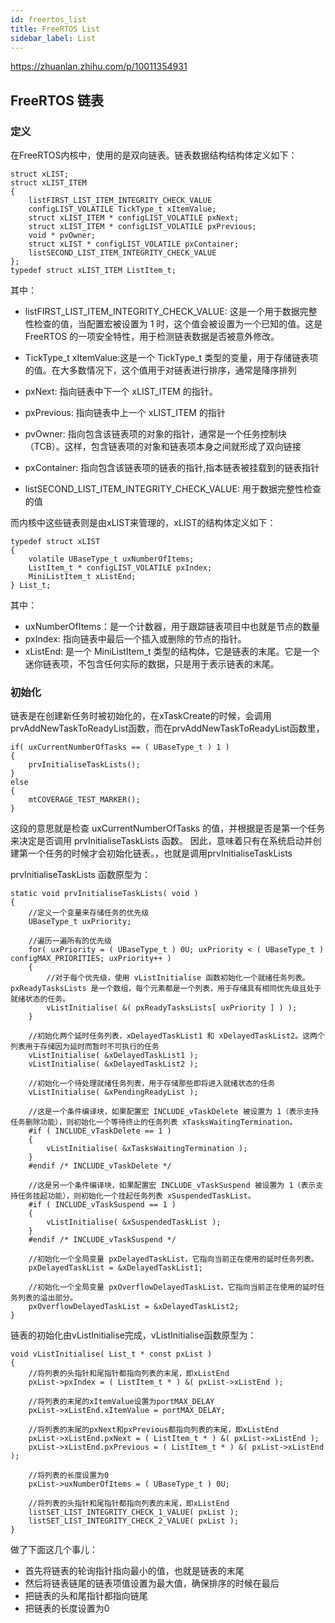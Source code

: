 ```yaml
---
id: freertos_list
title: FreeRTOS List
sidebar_label: List
---
```


https://zhuanlan.zhihu.com/p/10011354931
## FreeRTOS 链表

### 定义
在FreeRTOS内核中，使用的是双向链表。链表数据结构结构体定义如下：
```
struct xLIST;
struct xLIST_ITEM
{
	listFIRST_LIST_ITEM_INTEGRITY_CHECK_VALUE
	configLIST_VOLATILE TickType_t xItemValue;
	struct xLIST_ITEM * configLIST_VOLATILE pxNext;	
	struct xLIST_ITEM * configLIST_VOLATILE pxPrevious;	
	void * pvOwner;
	struct xLIST * configLIST_VOLATILE pxContainer;
	listSECOND_LIST_ITEM_INTEGRITY_CHECK_VALUE
};
typedef struct xLIST_ITEM ListItem_t;
```

其中：
 - listFIRST_LIST_ITEM_INTEGRITY_CHECK_VALUE: 这是一个用于数据完整性检查的值，当配置宏被设置为 1 时，这个值会被设置为一个已知的值。这是 FreeRTOS 的一项安全特性，用于检测链表数据是否被意外修改。

 - TickType_t xItemValue:这是一个 TickType_t 类型的变量，用于存储链表项的值。在大多数情况下，这个值用于对链表进行排序，通常是降序排列

 - pxNext: 指向链表中下一个 xLIST_ITEM 的指针。

 - pxPrevious: 指向链表中上一个 xLIST_ITEM 的指针

 - pvOwner: 指向包含该链表项的对象的指针，通常是一个任务控制块（TCB）。这样，包含链表项的对象和链表项本身之间就形成了双向链接

 - pxContainer: 指向包含该链表项的链表的指针,指本链表被挂载到的链表指针

 - listSECOND_LIST_ITEM_INTEGRITY_CHECK_VALUE: 用于数据完整性检查的值

而内核中这些链表则是由xLIST来管理的，xLIST的结构体定义如下：
```
typedef struct xLIST
{
	volatile UBaseType_t uxNumberOfItems;
	ListItem_t * configLIST_VOLATILE pxIndex;
	MiniListItem_t xListEnd;					
} List_t;
```
其中：  
- uxNumberOfItems：是一个计数器，用于跟踪链表项目中也就是节点的数量
- pxIndex: 指向链表中最后一个插入或删除的节点的指针。
- xListEnd: 是一个 MiniListItem_t 类型的结构体，它是链表的末尾。它是一个迷你链表项，不包含任何实际的数据，只是用于表示链表的末尾。


### 初始化
链表是在创建新任务时被初始化的，在xTaskCreate的时候，会调用prvAddNewTaskToReadyList函数，而在prvAddNewTaskToReadyList函数里，
```
if( uxCurrentNumberOfTasks == ( UBaseType_t ) 1 )
{
	prvInitialiseTaskLists();
}
else
{
	mtCOVERAGE_TEST_MARKER();
}
```
这段的意思就是检查 uxCurrentNumberOfTasks 的值，并根据是否是第一个任务来决定是否调用 prvInitialiseTaskLists 函数。
因此，意味着只有在系统启动并创建第一个任务的时候才会初始化链表。，也就是调用prvInitialiseTaskLists 

prvInitialiseTaskLists 函数原型为：  
```
static void prvInitialiseTaskLists( void )
{
    //定义一个变量来存储任务的优先级
    UBaseType_t uxPriority;

    //遍历一遍所有的优先级
	for( uxPriority = ( UBaseType_t ) 0U; uxPriority < ( UBaseType_t ) configMAX_PRIORITIES; uxPriority++ )
	{
        //对于每个优先级，使用 vListInitialise 函数初始化一个就绪任务列表。pxReadyTasksLists 是一个数组，每个元素都是一个列表，用于存储具有相同优先级且处于就绪状态的任务。
		vListInitialise( &( pxReadyTasksLists[ uxPriority ] ) );
	}

    //初始化两个延时任务列表，xDelayedTaskList1 和 xDelayedTaskList2。这两个列表用于存储因为延时而暂时不可执行的任务
	vListInitialise( &xDelayedTaskList1 );
	vListInitialise( &xDelayedTaskList2 );

    //初始化一个待处理就绪任务列表，用于存储那些即将进入就绪状态的任务
	vListInitialise( &xPendingReadyList );

    //这是一个条件编译块，如果配置宏 INCLUDE_vTaskDelete 被设置为 1（表示支持任务删除功能），则初始化一个等待终止的任务列表 xTasksWaitingTermination。
	#if ( INCLUDE_vTaskDelete == 1 )
	{
		vListInitialise( &xTasksWaitingTermination );
	}
	#endif /* INCLUDE_vTaskDelete */

    //这是另一个条件编译块，如果配置宏 INCLUDE_vTaskSuspend 被设置为 1（表示支持任务挂起功能），则初始化一个挂起任务列表 xSuspendedTaskList。
	#if ( INCLUDE_vTaskSuspend == 1 )
	{
		vListInitialise( &xSuspendedTaskList );
	}
	#endif /* INCLUDE_vTaskSuspend */

    //初始化一个全局变量 pxDelayedTaskList，它指向当前正在使用的延时任务列表。
	pxDelayedTaskList = &xDelayedTaskList1;

    //初始化一个全局变量 pxOverflowDelayedTaskList，它指向当前正在使用的延时任务列表的溢出部分。
	pxOverflowDelayedTaskList = &xDelayedTaskList2;
}
```

链表的初始化由vListInitialise完成，vListInitialise函数原型为：
```
void vListInitialise( List_t * const pxList )
{
    //将列表的头指针和尾指针都指向列表的末尾，即xListEnd
	pxList->pxIndex = ( ListItem_t * ) &( pxList->xListEnd );

    //将列表的末尾的xItemValue设置为portMAX_DELAY
	pxList->xListEnd.xItemValue = portMAX_DELAY;

    //将列表的末尾的pxNext和pxPrevious都指向列表的末尾，即xListEnd
	pxList->xListEnd.pxNext = ( ListItem_t * ) &( pxList->xListEnd );	
	pxList->xListEnd.pxPrevious = ( ListItem_t * ) &( pxList->xListEnd );

    //将列表的长度设置为0
	pxList->uxNumberOfItems = ( UBaseType_t ) 0U;

    //将列表的头指针和尾指针都指向列表的末尾，即xListEnd
	listSET_LIST_INTEGRITY_CHECK_1_VALUE( pxList );
	listSET_LIST_INTEGRITY_CHECK_2_VALUE( pxList );
}
```

做了下面这几个事儿：
- 首先将链表的轮询指针指向最小的值，也就是链表的末尾
- 然后将链表链尾的链表项值设置为最大值，确保排序的时候在最后
- 把链表的头和尾指针都指向链尾
- 把链表的长度设置为0
